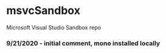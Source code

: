 # msvcSandbox
Microsoft Visual Studio Sandbox repo

### 9/21/2020 - initial comment, mono installed locally
